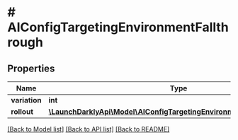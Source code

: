 # # AIConfigTargetingEnvironmentFallthrough

## Properties

Name | Type | Description | Notes
------------ | ------------- | ------------- | -------------
**variation** | **int** |  | [optional]
**rollout** | [**\LaunchDarklyApi\Model\AIConfigTargetingEnvironmentFallthroughRollout**](AIConfigTargetingEnvironmentFallthroughRollout.md) |  | [optional]

[[Back to Model list]](../../README.md#models) [[Back to API list]](../../README.md#endpoints) [[Back to README]](../../README.md)
